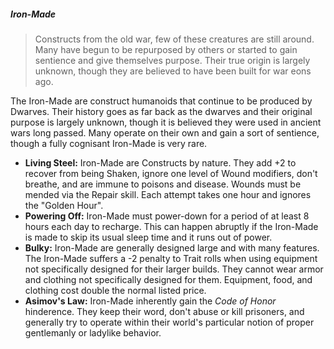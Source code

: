 ##### Iron-Made
> Constructs from the old war, few of these creatures are still around. Many have begun to be repurposed by others or started to gain sentience and give themselves purpose. Their true origin is largely unknown, though they are believed to have been built for war eons ago.

The Iron-Made are construct humanoids that continue to be produced by Dwarves. Their history goes as far back as the dwarves and their original purpose is largely unknown, though it is believed they were used in ancient wars long passed. Many operate on their own and gain a sort of sentience, though a fully cognisant Iron-Made is very rare.

- **Living Steel:** Iron-Made are Constructs by nature. They add +2 to recover from being Shaken, ignore one level of Wound modifiers, don't breathe, and are immune to poisons and disease. Wounds must be mended via the Repair skill. Each attempt takes one hour and ignores the "Golden Hour".
- **Powering Off:** Iron-Made must power-down for a period of at least 8 hours each day to recharge. This can happen abruptly if the Iron-Made is made to skip its usual sleep time and it runs out of power.
- **Bulky:** Iron-Made are generally designed large and with many features. The Iron-Made suffers a -2 penalty to Trait rolls when using equipment not specifically designed for their larger builds. They cannot wear armor and clothing not specifically designed for them. Equipment, food, and clothing cost double the normal listed price.
- **Asimov's Law:** Iron-Made inherently gain the *Code of Honor* hinderence. They keep their word, don't abuse or kill prisoners, and generally try to operate within their world's particular notion of proper gentlemanly or ladylike behavior.
